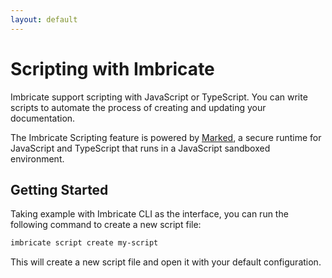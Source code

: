 ```yaml
---
layout: default
---
```


# Scripting with Imbricate

Imbricate support scripting with JavaScript or TypeScript. You can write scripts to automate the process of creating and updating your documentation.

The Imbricate Scripting feature is powered by [Marked](https://marked.sudo.dog/), a secure runtime for JavaScript and TypeScript that runs in a JavaScript sandboxed environment.

## Getting Started

Taking example with Imbricate CLI as the interface, you can run the following command to create a new script file:

```bash
imbricate script create my-script
```

This will create a new script file and open it with your default configuration.
